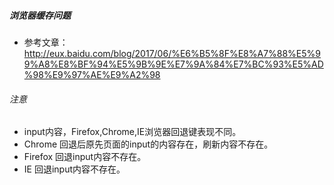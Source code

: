 ##### 浏览器缓存问题
- 参考文章：http://eux.baidu.com/blog/2017/06/%E6%B5%8F%E8%A7%88%E5%99%A8%E8%BF%94%E5%9B%9E%E7%9A%84%E7%BC%93%E5%AD%98%E9%97%AE%E9%A2%98
###### 注意
- input内容，Firefox,Chrome,IE浏览器回退键表现不同。
- Chrome 回退后原先页面的input的内容存在，刷新内容不存在。
- Firefox 回退input内容不存在。
- IE 回退input内容不存在。
